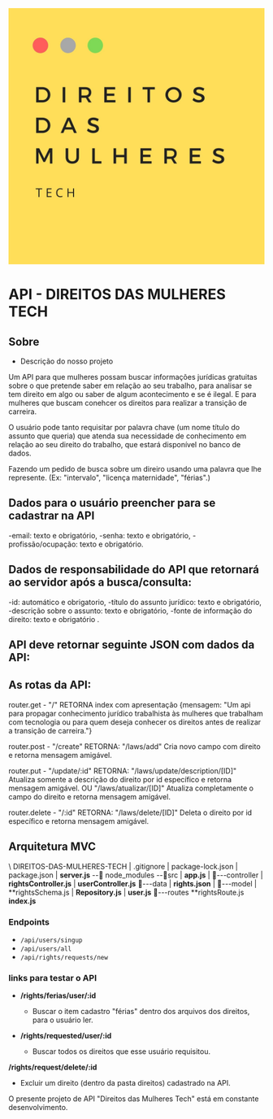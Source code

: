 ![logo](logo.png)







# API - DIREITOS DAS MULHERES TECH

## Sobre
- Descrição do nosso projeto

Um API para que mulheres possam buscar informações jurídicas gratuitas sobre o que pretende saber em relação ao seu trabalho, para analisar se tem direito em algo ou saber de algum acontecimento e se é ilegal. E para mulheres que buscam conehcer os direitos para realizar a transição de carreira.

O usuário pode tanto requisitar por palavra chave (um nome título do assunto que queria) que atenda sua necessidade de conhecimento em relação ao seu direito do trabalho, que estará disponível no banco de dados.

Fazendo um pedido de busca sobre um direiro usando uma palavra que lhe represente. (Ex: "intervalo", "licença maternidade", "férias".)


## Dados para o usuário preencher para se cadastrar na API
-email: texto e obrigatório,
-senha: texto e obrigatório,
-profissão/ocupação: texto e obrigatório.



## Dados de responsabilidade do API que retornará ao servidor após a busca/consulta:
-id: automático e obrigatorio,
-título do assunto jurídico: texto e obrigatório,
-descrição sobre o assunto: texto e obrigatório,
-fonte de informação do direito: texto e obrigatório .

## API deve retornar seguinte JSON com dados da API:

<!-- [
  {
        "id": "",
        "titleLegalSubject": "Licença Maternidade",
        "description": "A funcionária gestante tem direito a se afastar de suas atividades profissionais, sem prejuízo de salário, por 120 dias.",
        "sourceInformation": "artigo 392 da CLT"
    }
] -->

## As rotas da API:

router.get -
"/"
RETORNA index com apresentação {mensagem: "Um api para propagar conhecimento jurídico trabalhista às mulheres que trabalham com tecnologia ou para quem deseja conhecer os direitos antes de realizar a transição de carreira."}

router.post -
"/create"
RETORNA:  "/laws/add" Cria novo campo com direito e retorna mensagem amigável.


router.put - 
"/update/:id"
RETORNA:  "/laws/update/description/[ID]" Atualiza somente a descrição do direito por id específico e retorna mensagem amigável.
OU
"/laws/atualizar/[ID]" Atualiza completamente o campo do direito e retorna mensagem amigável.

router.delete -
"/:id"
RETORNA: "/laws/delete/[ID]" Deleta o direito por id específico e retorna mensagem amigável.

## Arquitetura MVC

\ DIREITOS-DAS-MULHERES-TECH
		 |   .gitignore
		 |   package-lock.json
		 |   package.json
	   |   **server.js**
			\--📂 node_modules
			\--📂src
			    |   **app.js**
			    |
			    📂---controller
			    |     **rightsController.js**
			    |     **userController.js**
          		    📂---data
                            |     **rights.json**
                            | 
			    📂---model
			    |       **rightsSchema.js
			    | 	    **Repository.js**
			    |       **user.js**
			    📂---routes
			            **rightsRoute.js
				    **index.js**


### Endpoints

- `/api/users/singup`
- `/api/users/all`
- `/api/rights/requests/new`


### links para testar o API

- **/rights/ferias/user/:id**

  - Buscar o item cadastro "férias" dentro dos arquivos dos direitos, para o usuário ler.

- **/rights/requested/user/:id**
  - Buscar todos os direitos que esse usuário requisitou.

**/rights/request/delete/:id**

- Excluir um direito (dentro da pasta direitos) cadastrado na API.


O presente projeto de API "Direitos das Mulheres Tech" está em constante desenvolvimento.
